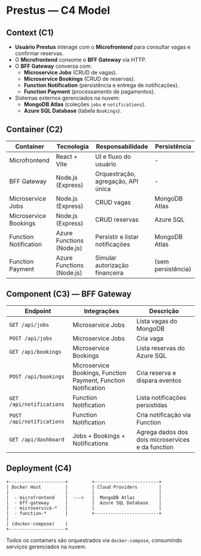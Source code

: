 # Prestus — C4 Model

## Context (C1)

- **Usuário Prestus** interage com o **Microfrontend** para consultar vagas e confirmar reservas.
- O **Microfrontend** consome o **BFF Gateway** via HTTP.
- O **BFF Gateway** conversa com:
  - **Microservice Jobs** (CRUD de vagas).
  - **Microservice Bookings** (CRUD de reservas).
  - **Function Notification** (persistência e entrega de notificações).
  - **Function Payment** (processamento de pagamentos).
- Sistemas externos gerenciados na nuvem:
  - **MongoDB Atlas** (coleções `jobs` e `notifications`).
  - **Azure SQL Database** (tabela `Bookings`).

## Container (C2)

| Container | Tecnologia | Responsabilidade | Persistência |
|-----------|------------|------------------|--------------|
| Microfrontend | React + Vite | UI e fluxo do usuário | - |
| BFF Gateway | Node.js (Express) | Orquestração, agregação, API única | - |
| Microservice Jobs | Node.js (Express) | CRUD vagas | MongoDB Atlas |
| Microservice Bookings | Node.js (Express) | CRUD reservas | Azure SQL |
| Function Notification | Azure Functions (Node.js) | Persistir e listar notificações | MongoDB Atlas |
| Function Payment | Azure Functions (Node.js) | Simular autorização financeira | (sem persistência) |

## Component (C3) — BFF Gateway

| Endpoint | Integrações | Descrição |
|----------|--------------|-----------|
| `GET /api/jobs` | Microservice Jobs | Lista vagas do MongoDB |
| `POST /api/jobs` | Microservice Jobs | Cria vaga |
| `GET /api/bookings` | Microservice Bookings | Lista reservas do Azure SQL |
| `POST /api/bookings` | Microservice Bookings, Function Payment, Function Notification | Cria reserva e dispara eventos |
| `GET /api/notifications` | Function Notification | Lista notificações persistidas |
| `POST /api/notifications` | Function Notification | Cria notificação via Function |
| `GET /api/dashboard` | Jobs + Bookings + Notifications | Agrega dados dos dois microservices e da function |

## Deployment (C4)

```
+---------------------+         +------------------------+
| Docker Host         |         | Cloud Providers        |
|                     |         |                        |
|  - microfrontend    |  --->   |  MongoDB Atlas         |
|  - bff-gateway      |         |  Azure SQL Database    |
|  - microservice-*   |         |                        |
|  - function-*       |         +------------------------+
|
| (docker-compose)    |
+---------------------+
```

Todos os containers são orquestrados via `docker-compose`, consumindo serviços gerenciados na nuvem.
